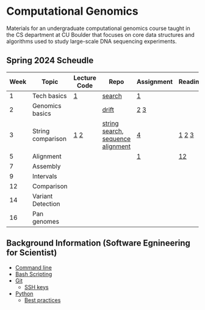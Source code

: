 # Computational Genomics
Materials for an undergraduate computational genomics course taught in the CS
department at CU Boulder that focuses on core data structures and algorithms
used to study large-scale DNA sequencing experiments.

## Spring 2024 Scheudle

| Week | Topic              | Lecture Code | Repo | Assignment | Reading |
|------|--------------------|--------------|------|------------|---------|
| 1    | Tech basics        | [1](https://github.com/ryanlayerlab/compg/tree/main/src/2024.01.18) |  [search](https://github.com/ryanlayerlab/search)| [1](https://github.com/ryanlayerlab/compg/blob/main/assignments/Assignment%201_%20Searching.pdf) | |
| 2    | Genomics basics    | | [drift](https://github.com/ryanlayerlab/drift) | [2](https://github.com/ryanlayerlab/compg/blob/main/assignments/Assignment%202_%20Handling%20Reverse%20Complement.pdf) [3](https://github.com/ryanlayerlab/compg/blob/main/assignments/Assignment%203_%20Drift.pdf)||
| 3    | String comparison  | [1](https://github.com/ryanlayerlab/compg/tree/main/src/2024.01.30) [2](https://github.com/ryanlayerlab/compg/tree/main/src/2024.02.05)| [string search](https://github.com/ryanlayerlab/string_search), [sequence alignment](https://github.com/ryanlayerlab/sequence_alignment)| [4](https://github.com/ryanlayerlab/compg/blob/main/assignments/Assignment%204%20_%20String%20Search.pdf)| [1](https://dl.acm.org/doi/abs/10.1145/359842.359859) [2](https://icbi.i-med.ac.at/courses/bioinformatics_ex_2021/7265238.pdf) [3](https://icbi.i-med.ac.at/courses/bioinformatics_ex_2021/7265238.pdf)|
| 5    | Alignment          | ||[1](https://github.com/ryanlayerlab/compg/blob/main/assignments/Assignment%205%20_%20K-mer%20Index.pdf)|[1](https://www.sciencedirect.com/science/article/abs/pii/S0022283605803602?via%3Dihub)[2](https://academic.oup.com/bioinformatics/article/18/3/440/236636)|
| 7    | Assembly          | ||
| 9    | Intervals          | ||
| 12    | Comparison        | ||
| 14    | Variant Detection | ||
| 16    | Pan genomes       | ||
## Background Information (Software Egnineering for Scientist)

- [Command line](https://github.com/swe4s/lectures/blob/master/doc/Command%20Line.pdf)
- [Bash Scripting](https://github.com/swe4s/lectures/blob/master/doc/Shell%20Scripts.pdf)
- [Git](https://github.com/swe4s/lectures/blob/master/doc/Version%20Control%2C%20Git%2C%20and%20GitHub.pdf)
  - [SSH keys](https://github.com/swe4s/lectures/blob/master/doc/Using%20SSH%20Keys%20with%20GitHub.pdf) 
- [Python](https://github.com/swe4s/lectures/blob/master/doc/Python%20Refresher.pdf)
  - [Best practices](https://github.com/swe4s/lectures/blob/master/doc/Best%20Practices.pdf)
